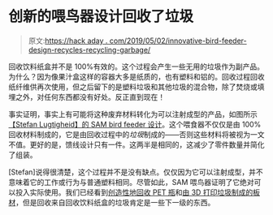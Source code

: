 # 创新的喂鸟器设计回收了垃圾

> 原文:[https://hack aday . com/2019/05/02/innovative-bird-feeder-design-recycles-recycling-garbage/](https://hackaday.com/2019/05/02/innovative-bird-feeder-design-recycles-recyclings-garbage/)

回收饮料纸盒并不是 100%有效的。这个过程会产生一些无用的垃圾作为副产品。为什么？因为像果汁盒这样的容器大多是纸质的，也有塑料和铝的。回收过程回收纸纤维供再次使用，但之后留下的是塑料垃圾和其他垃圾的混合物，除了焚烧或填埋之外，对任何东西都没有好处。反正直到现在！

事实证明，事实上有可能将这种废弃材料转化为可以注射成型的产品，如图所示[【Stefan Lugtigheid】的 SAM bird feeder 设计](https://www.stefan.lu/work/sam-recycled-bird-feeder/)。这个喂食器不仅仅是由 100%回收材料制成的，它是由回收过程中的*垃圾*制成的——否则这些材料将被视为一文不值。更好的是，馈线设计只有一件。这两半是相同的，这减少了零件数量并简化了组装。

[Stefan]说得很清楚，这个过程并不是没有缺点。仅仅因为它可以注射成型，并不意味着它的工作或行为与普通塑料相同。尽管如此，SAM 喂鸟器证明了它绝对可以投入实际使用。我们已经看到[创造性地回收 PET 瓶](https://hackaday.com/2015/09/02/recycled-factory-recycles-soda-bottles/)和[由 3D 打印垃圾制成的板材](https://hackaday.com/2018/03/15/laser-cut-your-3d-printed-trash/)，但是回收来自回收饮料纸盒的垃圾肯定是一些下一级的东西。